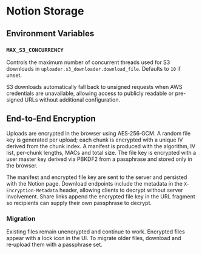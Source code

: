 # Notion Storage

## Environment Variables

### `MAX_S3_CONCURRENCY`
Controls the maximum number of concurrent threads used for S3 downloads in
`uploader.s3_downloader.download_file`. Defaults to `10` if unset.

S3 downloads automatically fall back to unsigned requests when AWS credentials
are unavailable, allowing access to publicly readable or pre-signed URLs
without additional configuration.

## End-to-End Encryption

Uploads are encrypted in the browser using AES‑256‑GCM. A random file key is
generated per upload; each chunk is encrypted with a unique IV derived from the
chunk index. A manifest is produced with the algorithm, IV list, per‑chunk
lengths, MACs and total size. The file key is encrypted with a user master key
derived via PBKDF2 from a passphrase and stored only in the browser.

The manifest and encrypted file key are sent to the server and persisted with
the Notion page. Download endpoints include the metadata in the
`X-Encryption-Metadata` header, allowing clients to decrypt without server
involvement. Share links append the encrypted file key in the URL fragment so
recipients can supply their own passphrase to decrypt.

### Migration

Existing files remain unencrypted and continue to work. Encrypted files appear
with a lock icon in the UI. To migrate older files, download and re‑upload them
with a passphrase set.

